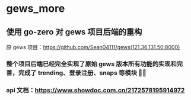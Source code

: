 # gews_more

## 使用 go-zero 对 gews 项目后端的重构

原 gews 项目：https://github.com/Sean04111/gews(121.36.131.50:8000)

### 整个项目后端已经完全实现了原始 gews 版本所有功能的实现和完善，完成了 trending、登录注册、snaps 等模块 👶💤

### api 文档：https://www.showdoc.com.cn/2172578195914972


